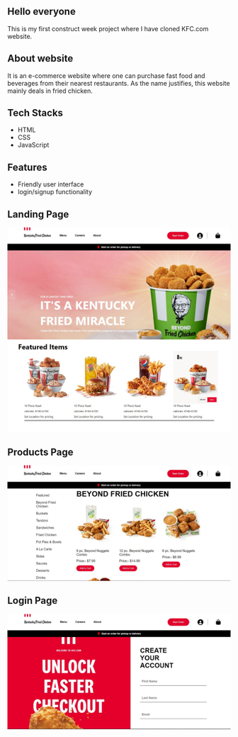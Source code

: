 ## Hello everyone

This is my first construct week project where I have cloned KFC.com website.

## About website

It is an e-commerce website where one can purchase fast food and beverages from their nearest restaurants. As the name justifies, this website mainly deals in fried chicken.

## Tech Stacks

- HTML
- CSS
- JavaScript

## Features

- Friendly user interface
- login/signup functionality

## Landing Page

![Landing Page image 1](landing1.jpg)
![Landing Page image 2 ](landing2.jpg)

## Products Page

![Products Page](productpage.jpg)

## Login Page

![Login Page](login.jpg)
